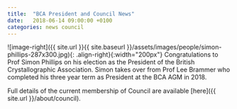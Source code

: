 ```yaml
---
title:  "BCA President and Council News"
date:   2018-06-14 09:00:00 +0100
categories: news council
---
```


![image-right]({{ site.url }}{{ site.baseurl }}/assets/images/people/simon-phillips-287x300.jpg){: .align-right}{:width="200px"}
Congratulations to Prof Simon Phillips on his election as the President of the British Crystallographic Association. Simon takes over from Prof Lee Brammer who completed his three year term as President at the BCA AGM in 2018.

Full details of the current membership of Council are available [here]({{ site.url }}/about/council).

